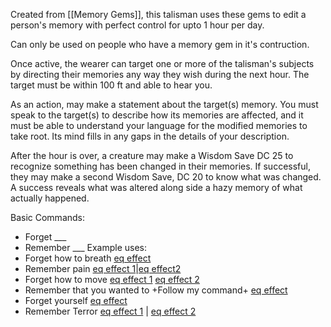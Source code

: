 Created from [[Memory Gems]], this talisman uses these gems to edit a person's memory with perfect control for upto 1 hour per day. 

Can only be used on people who have a memory gem in it's contruction.

Once active, the wearer can target one or more of the talisman's subjects by directing their memories any way they wish during the next hour. The target must be within 100 ft and able to hear you.

As an action, may make a statement about the target(s) memory. 
You must speak to the target(s) to describe how its memories are affected, and it must be able to understand your language for the modified memories to take root. Its mind fills in any gaps in the details of your description. 


After the hour is over, a creature may make a Wisdom Save DC 25 to recognize something has been changed in their memories. If successful, they may make a second Wisdom Save, DC 20 to know what was changed. A success reveals what was altered along side a hazy memory of what actually happened. 



Basic Commands:
- Forget ___
- Remember ___
Example uses:
- Forget how to breath [eq effect](https://www.dndbeyond.com/spells/power-word-kill) 
- Remember pain [eq effect 1](https://www.dndbeyond.com/spells/power-word-pain)|[eq effect2](https://www.dndbeyond.com/spells/finger-of-death)
- Forget how to move [eq effect 1](https://www.dndbeyond.com/spells/hold-monster) [eq effect 2](https://www.dndbeyond.com/spells/power-word-stun)
- Remember that you wanted to +Follow my command+ [eq effect](https://www.dndbeyond.com/spells/suggestion)
- Forget yourself [eq effect](https://www.dndbeyond.com/spells/feeblemind)
- Remember Terror [eq effect 1](https://www.dndbeyond.com/spells/enemies-abound) | [eq effect 2](https://www.dndbeyond.com/spells/fear)